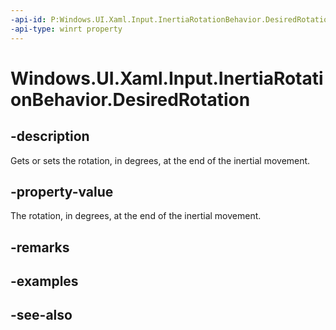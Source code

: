 ```yaml
---
-api-id: P:Windows.UI.Xaml.Input.InertiaRotationBehavior.DesiredRotation
-api-type: winrt property
---
```


<!-- Property syntax
public double DesiredRotation { get;  set; }
-->

# Windows.UI.Xaml.Input.InertiaRotationBehavior.DesiredRotation

## -description
Gets or sets the rotation, in degrees, at the end of the inertial movement.



## -property-value
The rotation, in degrees, at the end of the inertial movement.

## -remarks

## -examples

## -see-also

